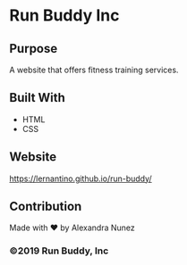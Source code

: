 # Run Buddy Inc

## Purpose 
A website that offers fitness training services.

## Built With
* HTML
* CSS

## Website 
https://lernantino.github.io/run-buddy/

## Contribution
Made with ♥️ by Alexandra Nunez

### ©️2019 Run Buddy, Inc
